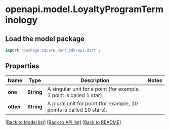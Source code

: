 # openapi.model.LoyaltyProgramTerminology

## Load the model package
```dart
import 'package:square_dart_sdk/api.dart';
```

## Properties
Name | Type | Description | Notes
------------ | ------------- | ------------- | -------------
**one** | **String** | A singular unit for a point (for example, 1 point is called 1 star). | 
**other** | **String** | A plural unit for point (for example, 10 points is called 10 stars). | 

[[Back to Model list]](../README.md#documentation-for-models) [[Back to API list]](../README.md#documentation-for-api-endpoints) [[Back to README]](../README.md)


